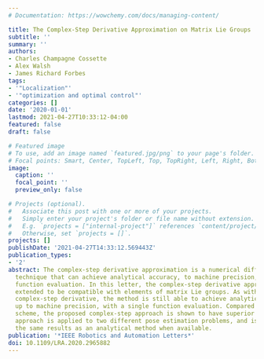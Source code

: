 ```yaml
---
# Documentation: https://wowchemy.com/docs/managing-content/

title: The Complex-Step Derivative Approximation on Matrix Lie Groups
subtitle: ''
summary: ''
authors:
- Charles Champagne Cossette
- Alex Walsh
- James Richard Forbes
tags:
- '"Localization"'
- '"optimization and optimal control"'
categories: []
date: '2020-01-01'
lastmod: 2021-04-27T10:33:12-04:00
featured: false
draft: false

# Featured image
# To use, add an image named `featured.jpg/png` to your page's folder.
# Focal points: Smart, Center, TopLeft, Top, TopRight, Left, Right, BottomLeft, Bottom, BottomRight.
image:
  caption: ''
  focal_point: ''
  preview_only: false

# Projects (optional).
#   Associate this post with one or more of your projects.
#   Simply enter your project's folder or file name without extension.
#   E.g. `projects = ["internal-project"]` references `content/project/deep-learning/index.md`.
#   Otherwise, set `projects = []`.
projects: []
publishDate: '2021-04-27T14:33:12.569443Z'
publication_types:
- '2'
abstract: The complex-step derivative approximation is a numerical differentiation
  technique that can achieve analytical accuracy, to machine precision, with a single
  function evaluation. In this letter, the complex-step derivative approximation is
  extended to be compatible with elements of matrix Lie groups. As with the standard
  complex-step derivative, the method is still able to achieve analytical accuracy,
  up to machine precision, with a single function evaluation. Compared to a central-difference
  scheme, the proposed complex-step approach is shown to have superior accuracy. The
  approach is applied to two different pose estimation problems, and is able to recover
  the same results as an analytical method when available.
publication: '*IEEE Robotics and Automation Letters*'
doi: 10.1109/LRA.2020.2965882
---
```

